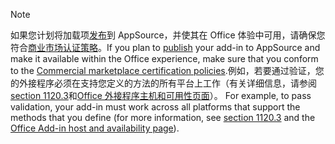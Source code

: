 > [!NOTE]
> <span data-ttu-id="83ccb-101">如果您计划将加载项[发布](../publish/publish.md)到 AppSource，并使其在 Office 体验中可用，请确保您符合[商业市场认证策略](/legal/marketplace/certification-policies)。</span><span class="sxs-lookup"><span data-stu-id="83ccb-101">If you plan to [publish](../publish/publish.md) your add-in to AppSource and make it available within the Office experience, make sure that you conform to the [Commercial marketplace certification policies](/legal/marketplace/certification-policies).</span></span><span data-ttu-id="83ccb-102">例如，若要通过验证，您的外接程序必须在支持您定义的方法的所有平台上工作（有关详细信息，请参阅[section 1120.3](/legal/marketplace/certification-policies#11203-functionality)和[Office 外接程序主机和可用性页面](../overview/office-add-in-availability.md)）。</span><span class="sxs-lookup"><span data-stu-id="83ccb-102"> For example, to pass validation, your add-in must work across all platforms that support the methods that you define (for more information, see [section 1120.3](/legal/marketplace/certification-policies#11203-functionality) and the [Office Add-in host and availability page](../overview/office-add-in-availability.md)).</span></span>